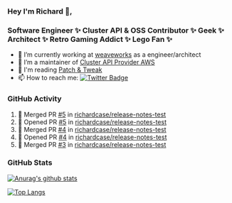 ### Hey I'm Richard 👋, 

<h3 align="left">Software Engineer ✨ Cluster API & OSS Contributor ✨ Geek ✨ Architect ✨ Retro Gaming Addict ✨ Lego Fan ✨</h3>

- 🔭 I’m currently working at [weaveworks](https://github.com/weaveworks) as a engineer/architect
- 👯 I’m a maintainer of [Cluster API Provider AWS](https://github.com/kubernetes-sigs/cluster-api-provider-aws)
- 💬 I'm reading [Patch & Tweak](https://bjooks.com/products/patch-tweak-exploring-modular-synthesis)
- 📫 How to reach me: [![Twitter Badge](https://img.shields.io/badge/-@fruit_case-00acee?style=flat&logo=Twitter&logoColor=white)](https://twitter.com/intent/follow?screen_name=fruit_case "Follow on Twitter")

### GitHub Activity 

<!--START_SECTION:activity-->
1. 🎉 Merged PR [#5](https://github.com/richardcase/release-notes-test/pull/5) in [richardcase/release-notes-test](https://github.com/richardcase/release-notes-test)
2. 💪 Opened PR [#5](https://github.com/richardcase/release-notes-test/pull/5) in [richardcase/release-notes-test](https://github.com/richardcase/release-notes-test)
3. 🎉 Merged PR [#4](https://github.com/richardcase/release-notes-test/pull/4) in [richardcase/release-notes-test](https://github.com/richardcase/release-notes-test)
4. 💪 Opened PR [#4](https://github.com/richardcase/release-notes-test/pull/4) in [richardcase/release-notes-test](https://github.com/richardcase/release-notes-test)
5. 🎉 Merged PR [#3](https://github.com/richardcase/release-notes-test/pull/3) in [richardcase/release-notes-test](https://github.com/richardcase/release-notes-test)
<!--END_SECTION:activity-->

### GitHub Stats

[![Anurag's github stats](https://github-readme-stats.vercel.app/api?username=richardcase&count_private=true&show_icons=true)](https://github.com/anuraghazra/github-readme-stats)

[![Top Langs](https://github-readme-stats.vercel.app/api/top-langs/?username=richardcase&hide=html&layout=compact)](https://github.com/anuraghazra/github-readme-stats)
